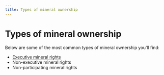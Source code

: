 ```yaml
---
title: Types of mineral ownership
---
```


# Types of mineral ownership

Below are some of the most common types of mineral ownership you'll find:

* [Executive mineral rights](executive-mineral-rights.md)
* Non-executive mineral rights
* Non-participating mineral rights
